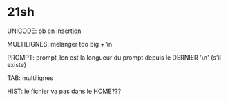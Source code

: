 # 21sh

UNICODE:
pb en insertion

MULTILIGNES:
melanger too big + \n

PROMPT:
prompt_len est la longueur du prompt depuis le DERNIER '\n' (s'il existe)

TAB:
multilignes

HIST:
le fichier va pas dans le HOME???
